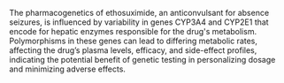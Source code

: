 The pharmacogenetics of ethosuximide, an anticonvulsant for absence seizures, is influenced by variability in genes CYP3A4 and CYP2E1 that encode for hepatic enzymes responsible for the drug's metabolism. Polymorphisms in these genes can lead to differing metabolic rates, affecting the drug’s plasma levels, efficacy, and side-effect profiles, indicating the potential benefit of genetic testing in personalizing dosage and minimizing adverse effects.